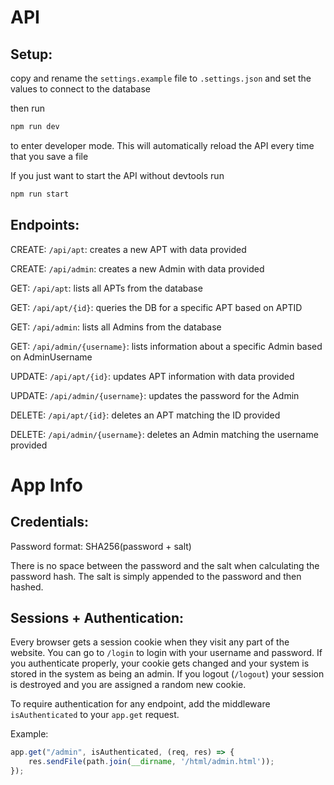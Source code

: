 # API

## Setup:
copy and rename the `settings.example` file to `.settings.json` and set the values to connect to the database

then run 
```bash
npm run dev
```
to enter developer mode. This will automatically reload the API every time that you save a file

If you just want to start the API without devtools run
```bash
npm run start
```

## Endpoints:
CREATE: `/api/apt`: creates a new APT with data provided

CREATE: `/api/admin`: creates a new Admin with data provided

GET: `/api/apt`: lists all APTs from the database

GET: `/api/apt/{id}`: queries the DB for a specific APT based on APTID

GET: `/api/admin`: lists all Admins from the database

GET: `/api/admin/{username}`: lists information about a specific Admin based on AdminUsername

UPDATE: `/api/apt/{id}`: updates APT information with data provided

UPDATE: `/api/admin/{username}`: updates the password for the Admin

DELETE: `/api/apt/{id}`: deletes an APT matching the ID provided

DELETE: `/api/admin/{username}`: deletes an Admin matching the username provided


# App Info

## Credentials:
Password format: SHA256(password + salt)

There is no space between the password and the salt when calculating the password hash. The salt is simply appended to the password and then hashed.

## Sessions + Authentication:
Every browser gets a session cookie when they visit any part of the website. You can go to `/login` to login with your username and password. If you authenticate properly, your cookie gets changed and your system is stored in the system as being an admin. If you logout (`/logout`) your session is destroyed and you are assigned a random new cookie.

To require authentication for any endpoint, add the middleware `isAuthenticated` to your `app.get` request.

Example:
```javascript
app.get("/admin", isAuthenticated, (req, res) => {
    res.sendFile(path.join(__dirname, '/html/admin.html'));
});
```
